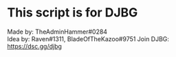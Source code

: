 # This script is for DJBG<br />
Made by: TheAdminHammer#0284<br />
Idea by: Raven#1311, BladeOfTheKazoo#9751
Join DJBG: https://dsc.gg/djbg
